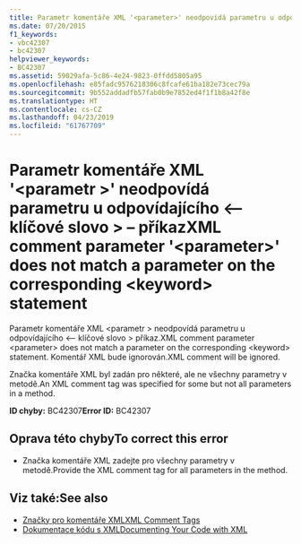 ```yaml
---
title: Parametr komentáře XML '<parameter>' neodpovídá parametru u odpovídajícího <keyword> – příkaz
ms.date: 07/20/2015
f1_keywords:
- vbc42307
- bc42307
helpviewer_keywords:
- BC42307
ms.assetid: 59029afa-5c86-4e24-9823-0ffdd5805a95
ms.openlocfilehash: e85fadc9576218306c8fcafe61ba182e73cec79a
ms.sourcegitcommit: 9b552addadfb57fab0b9e7852ed4f1f1b8a42f8e
ms.translationtype: HT
ms.contentlocale: cs-CZ
ms.lasthandoff: 04/23/2019
ms.locfileid: "61767709"
---
```

# <a name="xml-comment-parameter-parameter-does-not-match-a-parameter-on-the-corresponding-keyword-statement"></a><span data-ttu-id="34266-102">Parametr komentáře XML '\<parametr >' neodpovídá parametru u odpovídajícího \<– klíčové slovo > – příkaz</span><span class="sxs-lookup"><span data-stu-id="34266-102">XML comment parameter '\<parameter>' does not match a parameter on the corresponding \<keyword> statement</span></span>
<span data-ttu-id="34266-103">Parametr komentáře XML \<parametr > neodpovídá parametru u odpovídajícího \<– klíčové slovo > příkaz.</span><span class="sxs-lookup"><span data-stu-id="34266-103">XML comment parameter \<parameter> does not match a parameter on the corresponding \<keyword> statement.</span></span> <span data-ttu-id="34266-104">Komentář XML bude ignorován.</span><span class="sxs-lookup"><span data-stu-id="34266-104">XML comment will be ignored.</span></span>  
  
 <span data-ttu-id="34266-105">Značka komentáře XML byl zadán pro některé, ale ne všechny parametry v metodě.</span><span class="sxs-lookup"><span data-stu-id="34266-105">An XML comment tag was specified for some but not all parameters in a method.</span></span>  
  
 <span data-ttu-id="34266-106">**ID chyby:** BC42307</span><span class="sxs-lookup"><span data-stu-id="34266-106">**Error ID:** BC42307</span></span>  
  
## <a name="to-correct-this-error"></a><span data-ttu-id="34266-107">Oprava této chyby</span><span class="sxs-lookup"><span data-stu-id="34266-107">To correct this error</span></span>  
  
- <span data-ttu-id="34266-108">Značka komentáře XML zadejte pro všechny parametry v metodě.</span><span class="sxs-lookup"><span data-stu-id="34266-108">Provide the XML comment tag for all parameters in the method.</span></span>  
  
## <a name="see-also"></a><span data-ttu-id="34266-109">Viz také:</span><span class="sxs-lookup"><span data-stu-id="34266-109">See also</span></span>

- [<span data-ttu-id="34266-110">Značky pro komentáře XML</span><span class="sxs-lookup"><span data-stu-id="34266-110">XML Comment Tags</span></span>](../../visual-basic/language-reference/xmldoc/index.md)
- [<span data-ttu-id="34266-111">Dokumentace kódu s XML</span><span class="sxs-lookup"><span data-stu-id="34266-111">Documenting Your Code with XML</span></span>](../../visual-basic/programming-guide/program-structure/documenting-your-code-with-xml.md)

